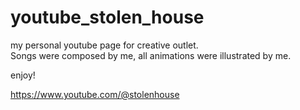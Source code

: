 # youtube_stolen_house

my personal youtube page for creative outlet.  
Songs were composed by me, all animations were illustrated by me.

enjoy!


https://www.youtube.com/@stolenhouse
